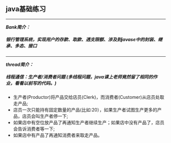 ##                                     java基础练习
---------------------------------------------------------------------------------------------------------------------------------
***Bank简介：***  
#####       银行管理系统，实现用户的存款、取款、透支限额、涉及到javase中的封装、继承、多态、接口
---------------------------------------------------------------------------------------------------------------------------------
***thread简介：***  
#####            线程通信：生产者/消费者问题  (多线程问题，java课上老师竟然留了相同的作业，看看以前写的代码。)
 
 * 生产者(Productor)将产品交给店员(Clerk)，而消费者(Customer)从店员处取走产品;
 * 店员一次只能持有固定数量的产品(比如:20），如果生产者试图生产更多的产品，店员会叫生产者停一下;
 * 如果店中有空位放产品了再通知生产者继续生产；如果店中没有产品了，店员会告诉消费者等一下;
 * 如果店中有产品了再通知消费者来取走产品。  
     

  
  
